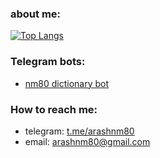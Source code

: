 ### about me:
<!--
  ![Anurag's GitHub stats](https://github-readme-stats.vercel.app/api?username=arashnm80&show_icons=true)
  [![Readme Card](https://github-readme-stats.vercel.app/api/pin/?username=arashnm80&repo=public-arash)](https://github.com/anuraghazra/github-readme-stats)
-->

[![Top Langs](https://github-readme-stats.vercel.app/api/top-langs/?username=arashnm80)](https://github.com/arashnm80?tab=repositories)

### Telegram bots:
- [nm80 dictionary bot](https://t.me/nm80_dictionary_bot)

### How to reach me:
- telegram: [t.me/arashnm80](https://t.me/arashnm80)
- email: arashnm80@gmail.com

